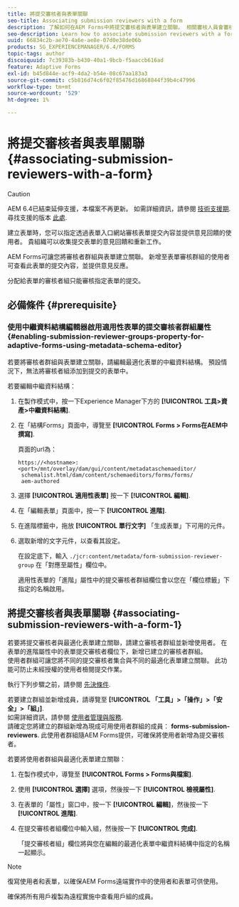 ```yaml
---
title: 將提交審核者與表單關聯
seo-title: Associating submission reviewers with a form
description: 了解如何在AEM Forms中將提交審核者與表單建立關聯。 相關審核人員會審核通過表單門戶提交的表單。
seo-description: Learn how to associate submission reviewers with a form in AEM Forms. Associated reviewers review a form submitted via forms portal.
uuid: 66834c2b-ae70-4a6e-ae8e-07d0e38de06b
products: SG_EXPERIENCEMANAGER/6.4/FORMS
topic-tags: author
discoiquuid: 7c39383b-b430-40a1-9bcb-f5aaccb616ad
feature: Adaptive Forms
exl-id: b45d844e-acf9-4da2-b54e-08c67aa183a3
source-git-commit: c5b816d74c6f02f85476d16868844f39b4c47996
workflow-type: tm+mt
source-wordcount: '529'
ht-degree: 1%

---
```


# 將提交審核者與表單關聯  {#associating-submission-reviewers-with-a-form}

>[!CAUTION]
>
>AEM 6.4已結束延伸支援，本檔案不再更新。 如需詳細資訊，請參閱 [技術支援期](https://helpx.adobe.com//tw/support/programs/eol-matrix.html). 尋找支援的版本 [此處](https://experienceleague.adobe.com/docs/).

建立表單時，您可以指定透過表單入口網站審核表單提交內容並提供意見回饋的使用者。 貴組織可以收集提交表單的意見回饋和重新工作。

AEM Forms可讓您將審核者群組與表單建立關聯。 新增至表單審核群組的使用者可查看此表單的提交內容，並提供意見反應。

分配給表單的審核者組只能審核指定表單的提交。

## 必備條件 {#prerequisite}

### 使用中繼資料結構編輯器啟用適用性表單的提交審核者群組屬性 {#enabling-submission-reviewer-groups-property-for-adaptive-forms-using-metadata-schema-editor}

若要將審核者群組與表單建立關聯，請編輯最適化表單的中繼資料結構。 預設情況下，無法將審核者組添加到提交的表單中。

若要編輯中繼資料結構：

1. 在製作模式中，按一下Experience Manager下方的 **[!UICONTROL 工具>資產>中繼資料結構]**.
1. 在「結構Forms」頁面中，導覽至 **[!UICONTROL Forms > Forms在AEM中撰寫]**.

   頁面的url為：

   ```
   https://<hostname>:<port>/mnt/overlay/dam/gui/content/metadataschemaeditor/
    schemalist.html/dam/content/schemaeditors/forms/forms/
    aem-authored
   ```

1. 選擇 **[!UICONTROL 適用性表單]** 按一下 **[!UICONTROL 編輯]**.
1. 在「編輯表單」頁面中，按一下 **[!UICONTROL 進階]**.
1. 在進階標籤中，拖放 **[!UICONTROL 單行文字]** 「生成表單」下可用的元件。
1. 選取新增的文字元件，以查看其設定。

   在設定底下，輸入 `./jcr:content/metadata/form-submission-reviewer-group` 在「對應至屬性」欄位中。

   適用性表單的「進階」屬性中的提交審核者群組欄位會以您在「欄位標籤」下指定的名稱啟用。

## 將提交審核者與表單關聯 {#associating-submission-reviewers-with-a-form-1}

若要將提交審核者與最適化表單建立關聯，請建立審核者群組並新增使用者。 在表單的進階屬性中的表單提交審核者欄位下，新增已建立的審核者群組。\
使用者群組可讓您將不同的提交審核者集合與不同的最適化表單建立關聯。 此功能可防止未經授權的使用者檢閱提交作業。

執行下列步驟之前，請參閱 [先決條件](/help/forms/using/adding-reviewers-form.md#prerequisite).

若要建立群組並新增成員，請導覽至 **[!UICONTROL 「工具」>「操作」>「安全」>「組」]**.\
如需詳細資訊，請參閱 [使用者管理與服務](/help/sites-administering/security.md).\
請確定您將建立的群組新增為現成可用使用者群組的成員： **forms-submission-reviewers**. 此使用者群組隨AEM Forms提供，可確保將使用者新增為提交審核者。

若要將使用者群組與最適化表單建立關聯：

1. 在製作模式中，導覽至 **[!UICONTROL Forms > Forms與檔案]**.
1. 使用 **[!UICONTROL 選擇]** 選項，然後按一下 **[!UICONTROL 檢視屬性]**.
1. 在表單的「屬性」窗口中，按一下 **[!UICONTROL 編輯]**，然後按一下 **[!UICONTROL 進階]**.
1. 在提交審核者組欄位中輸入組，然後按一下 **[!UICONTROL 完成]**.

   「提交審核者組」欄位將與您在編輯的最適化表單中繼資料結構中指定的名稱一起顯示。

>[!NOTE]
>
>復寫使用者和表單，以確保AEM Forms遠端實作中的使用者和表單可供使用。
>
>確保將所有用戶複製為遠程實施中查看用戶組的成員。
